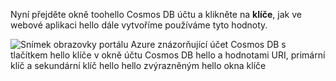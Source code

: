   Nyní přejděte okně toohello Cosmos DB účtu a klikněte na **klíče**, jak ve webové aplikaci hello dále vytvoříme používáme tyto hodnoty.

![Snímek obrazovky portálu Azure znázorňující účet Cosmos DB s tlačítkem hello klíče v okně účtu Cosmos DB hello a hodnotami URI, primární klíč a sekundární klíč hello hello zvýrazněným hello okna klíče](./media/cosmos-db-keys/keys.png)


